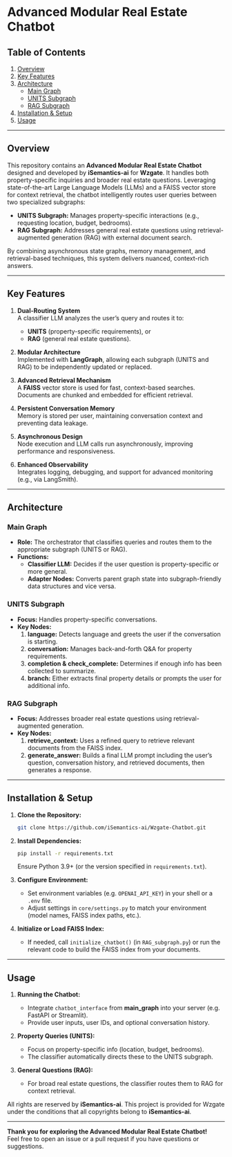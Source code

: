 # Advanced Modular Real Estate Chatbot

## Table of Contents

1. [Overview](#overview)
2. [Key Features](#key-features)
3. [Architecture](#architecture)
   - [Main Graph](#main-graph)
   - [UNITS Subgraph](#units-subgraph)
   - [RAG Subgraph](#rag-subgraph)
4. [Installation & Setup](#installation--setup)
5. [Usage](#usage)

---

## Overview

This repository contains an **Advanced Modular Real Estate Chatbot** designed and developed by **iSemantics-ai** for **Wzgate**. It handles both property-specific inquiries and broader real estate questions. Leveraging state-of-the-art Large Language Models (LLMs) and a FAISS vector store for context retrieval, the chatbot intelligently routes user queries between two specialized subgraphs:

- **UNITS Subgraph:** Manages property-specific interactions (e.g., requesting location, budget, bedrooms).
- **RAG Subgraph:** Addresses general real estate questions using retrieval-augmented generation (RAG) with external document search.

By combining asynchronous state graphs, memory management, and retrieval-based techniques, this system delivers nuanced, context-rich answers.

---

## Key Features

1. **Dual-Routing System**\
   A classifier LLM analyzes the user’s query and routes it to:

   - **UNITS** (property-specific requirements), or
   - **RAG** (general real estate questions).

2. **Modular Architecture**\
   Implemented with **LangGraph**, allowing each subgraph (UNITS and RAG) to be independently updated or replaced.

3. **Advanced Retrieval Mechanism**\
   A **FAISS** vector store is used for fast, context-based searches. Documents are chunked and embedded for efficient retrieval.

4. **Persistent Conversation Memory**\
   Memory is stored per user, maintaining conversation context and preventing data leakage.

5. **Asynchronous Design**\
   Node execution and LLM calls run asynchronously, improving performance and responsiveness.

6. **Enhanced Observability**\
   Integrates logging, debugging, and support for advanced monitoring (e.g., via LangSmith).

---

## Architecture

### Main Graph

- **Role:** The orchestrator that classifies queries and routes them to the appropriate subgraph (UNITS or RAG).
- **Functions:**
  - **Classifier LLM:** Decides if the user question is property-specific or more general.
  - **Adapter Nodes:** Converts parent graph state into subgraph-friendly data structures and vice versa.

### UNITS Subgraph

- **Focus:** Handles property-specific conversations.
- **Key Nodes:**
  1. **language:** Detects language and greets the user if the conversation is starting.
  2. **conversation:** Manages back-and-forth Q&A for property requirements.
  3. **completion & check\_complete:** Determines if enough info has been collected to summarize.
  4. **branch:** Either extracts final property details or prompts the user for additional info.

### RAG Subgraph

- **Focus:** Addresses broader real estate questions using retrieval-augmented generation.
- **Key Nodes:**
  1. **retrieve\_context:** Uses a refined query to retrieve relevant documents from the FAISS index.
  2. **generate\_answer:** Builds a final LLM prompt including the user’s question, conversation history, and retrieved documents, then generates a response.

---

## Installation & Setup

1. **Clone the Repository:**

   ```bash
   git clone https://github.com/iSemantics-ai/Wzgate-Chatbot.git
   ```

2. **Install Dependencies:**

   ```bash
   pip install -r requirements.txt
   ```

   Ensure Python 3.9+ (or the version specified in `requirements.txt`).

3. **Configure Environment:**

   - Set environment variables (e.g. `OPENAI_API_KEY`) in your shell or a `.env` file.
   - Adjust settings in `core/settings.py` to match your environment (model names, FAISS index paths, etc.).

4. **Initialize or Load FAISS Index:**

   - If needed, call `initialize_chatbot()` (in `RAG_subgraph.py`) or run the relevant code to build the FAISS index from your documents.

---

## Usage

1. **Running the Chatbot:**

   - Integrate `chatbot_interface` from **main\_graph** into your server (e.g. FastAPI or Streamlit).
   - Provide user inputs, user IDs, and optional conversation history.

2. **Property Queries (UNITS):**

   - Focus on property-specific info (location, budget, bedrooms).
   - The classifier automatically directs these to the UNITS subgraph.

3. **General Questions (RAG):**

   - For broad real estate questions, the classifier routes them to RAG for context retrieval.



All rights are reserved by **iSemantics-ai**. This project is provided for Wzgate under the conditions that all copyrights belong to **iSemantics-ai**.

---

**Thank you for exploring the Advanced Modular Real Estate Chatbot!**\
Feel free to open an issue or a pull request if you have questions or suggestions.


